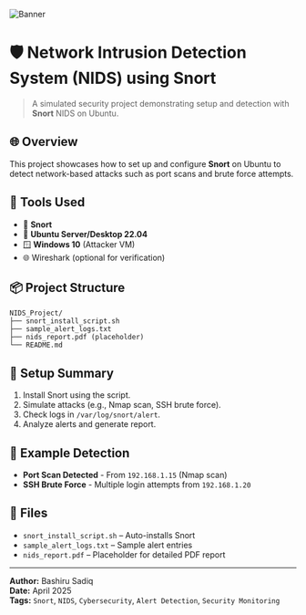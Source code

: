 ![Banner](images/banner.png)

# 🛡️ Network Intrusion Detection System (NIDS) using Snort

> A simulated security project demonstrating setup and detection with **Snort** NIDS on Ubuntu.

## 🌐 Overview
This project showcases how to set up and configure **Snort** on Ubuntu to detect network-based attacks such as port scans and brute force attempts.

## 🧰 Tools Used
- 🐌 **Snort**
- 🐧 **Ubuntu Server/Desktop 22.04**
- 🪟 **Windows 10** (Attacker VM)
- 🌐 Wireshark (optional for verification)

## 📦 Project Structure
```
NIDS_Project/
├── snort_install_script.sh
├── sample_alert_logs.txt
├── nids_report.pdf (placeholder)
└── README.md
```

## 🚀 Setup Summary
1. Install Snort using the script.
2. Simulate attacks (e.g., Nmap scan, SSH brute force).
3. Check logs in `/var/log/snort/alert`.
4. Analyze alerts and generate report.

## 🔎 Example Detection
- **Port Scan Detected** - From `192.168.1.15` (Nmap scan)
- **SSH Brute Force** - Multiple login attempts from `192.168.1.20`

## 🧾 Files
- `snort_install_script.sh` – Auto-installs Snort
- `sample_alert_logs.txt` – Sample alert entries
- `nids_report.pdf` – Placeholder for detailed PDF report

---
**Author:** Bashiru Sadiq  
**Date:** April 2025  
**Tags:** `Snort`, `NIDS`, `Cybersecurity`, `Alert Detection`, `Security Monitoring`
